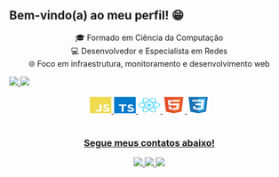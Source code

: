 ## Bem-vindo(a) ao meu perfil! 😁

<p align="center">
  🎓 Formado em Ciência da Computação <br />
  💻 Desenvolvedor e Especialista em Redes <br />
  🌐 Foco em infraestrutura, monitoramento e desenvolvimento web <br />
</p>

 <div>
  <a href="https://github.com/nielkp">
  <img height="180em" src="https://github-readme-stats.vercel.app/api/top-langs/?username=nielkp&layout=compact&langs_count=7&theme=tokyonight"/>
  <img height="180em" src="https://github-readme-stats.vercel.app/api?username=nielkp&show_icons=true&theme=tokyonight&include_all_commits=true&count_private=true"/>
</div>
    
<div align="center"><br>
  <img alt="JavaScript" height="30" width="40" src="https://raw.githubusercontent.com/devicons/devicon/master/icons/javascript/javascript-plain.svg">
  <img alt="TypeScript" height="30" width="40" src="https://raw.githubusercontent.com/devicons/devicon/master/icons/typescript/typescript-plain.svg">
  <img alt="React" height="30" width="40" src="https://raw.githubusercontent.com/devicons/devicon/master/icons/react/react-original.svg">
  <img alt="HTML" height="30" width="40" src="https://raw.githubusercontent.com/devicons/devicon/master/icons/html5/html5-original.svg">
  <img alt="CSS" height="30" width="40" src="https://raw.githubusercontent.com/devicons/devicon/master/icons/css3/css3-original.svg">
</div>

<br>

<h3 align="center">Segue meus contatos abaixo!</h3>

<div align="center"> 
  <a href="https://www.linkedin.com/in/daniel-knaip/" target="_blank">
    <img src="https://img.shields.io/badge/-LinkedIn-%230077B5?style=for-the-badge&logo=linkedin&logoColor=white">
  </a> 
  <a href="https://instagram.com/nielkp" target="_blank">
    <img src="https://img.shields.io/badge/-Instagram-%23E4405F?style=for-the-badge&logo=instagram&logoColor=white">
  </a>
  <a href="mailto:danielknaip@gmail.com">
    <img src="https://img.shields.io/badge/-Gmail-%23333?style=for-the-badge&logo=gmail&logoColor=white">
  </a>
</div>

